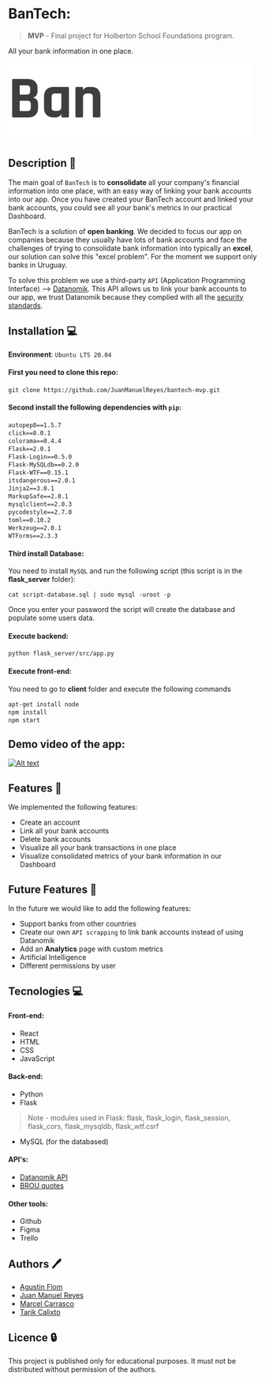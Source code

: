 # BanTech:

> **MVP** - Final project for Holberton School Foundations program.

All your bank information in one place.

![enter image description here](https://github.com/JuanManuelReyes/bantech-mvp/blob/main/flask_server/src/static/img/otrologo.png?raw=true)

## Description 📑

The main goal of ``BanTech`` is to **consolidate** all your company's financial information into one place, with an easy way of linking your bank accounts into our app.
Once you have created your BanTech account and linked your bank accounts, you could see all your bank's metrics in our practical Dashboard.

BanTech is a solution of **open banking**. We decided to focus our app on companies because they usually have lots of bank accounts and face the challenges of trying to
consolidate bank information into typically an **excel**, our solution can solve this "excel problem". For the moment we support only banks in Uruguay.

To solve this problem we use a third-party ``API`` (Application Programming Interface) --> [Datanomik](https://www.datanomik.com/en/).
This API allows us to link your bank accounts to our app, we trust Datanomik because they complied with all the [security standards](https://docs.datanomik.com/docs/about-security).

## Installation 💻

**Environment**: ``Ubuntu LTS 20.04``

#### First you need to clone this repo:

```
git clone https://github.com/JuanManuelReyes/bantech-mvp.git
```

#### Second install the following dependencies with ``pip``:

```
autopep8==1.5.7
click==8.0.1
colorama==0.4.4
Flask==2.0.1
Flask-Login==0.5.0
Flask-MySQLdb==0.2.0
Flask-WTF==0.15.1
itsdangerous==2.0.1
Jinja2==3.0.1
MarkupSafe==2.0.1
mysqlclient==2.0.3
pycodestyle==2.7.0
toml==0.10.2
Werkzeug==2.0.1
WTForms==2.3.3
```

#### Third install Database:

You need to install ``MySQL`` and run the following script (this script is in the **flask_server** folder):

```
cat script-database.sql | sudo mysql -uroot -p
```
Once you enter your password the script will create the database and populate some users data.

#### Execute **backend**:

```
python flask_server/src/app.py
```

#### Execute **front-end**:

You need to go to **client** folder and execute the following commands

```
apt-get install node
npm install
npm start
```

## Demo video of the app:

[![Alt text](https://img.youtube.com/vi/OKHy-u2kb8M/0.jpg)](https://www.youtube.com/watch?v=OKHy-u2kb8M)

## Features 🥇

We implemented the following features:

* Create an account
* Link all your bank accounts
* Delete bank accounts
* Visualize all your bank transactions in one place
* Visualize consolidated metrics of your bank information in our Dashboard

## Future Features 🚀

In the future we would like to add the following features:

* Support banks from other countries
* Create our own ``API scrapping`` to link bank accounts instead of using Datanomik
* Add an **Analytics** page with custom metrics
* Artificial Intelligence
* Different permissions by user

## Tecnologies :computer:

#### Front-end:

* React
* HTML
* CSS
* JavaScript

#### Back-end:

* Python
* Flask
> Note - modules used in Flask: flask, flask_login, flask_session, flask_cors, flask_mysqldb, flask_wtf.csrf
* MySQL (for the databased)

#### API's:
* [Datanomik API](https://docs.datanomik.com/docs/overview-1)
* [BROU quotes](https://github.com/gmanriqueUy/cotizaciones-brou)

#### Other tools:

* Github
* Figma
* Trello

## Authors :pen:

* [Agustin Flom](https://www.linkedin.com/in/agustin-f/)
* [Juan Manuel Reyes](https://www.linkedin.com/in/juanma-reyess/)
* [Marcel Carrasco](https://www.linkedin.com/in/marcela-carrasco-piaggio-0796b333/)
* [Tarik Calixto](https://www.linkedin.com/in/tarik-calixto-964b52b5/)

## Licence :lock:

This project is published only for educational purposes. It must not be distributed without permission of the authors.
